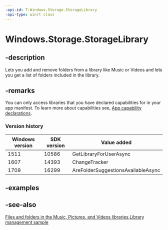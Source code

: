 ```yaml
---
-api-id: T:Windows.Storage.StorageLibrary
-api-type: winrt class
---
```


<!-- Class syntax.
public class StorageLibrary : Windows.Storage.IStorageLibrary, Windows.Storage.IStorageLibrary2, Windows.Storage.IStorageLibrary3
-->

# Windows.Storage.StorageLibrary

## -description

Lets you add and remove folders from a library like Music or Videos and lets you get a list of folders included in the library.

## -remarks

You can only access libraries that you have declared capabilities for in your app manifest. To learn more about capabilities see, [App capability declarations](https://msdn.microsoft.com/library/25b18ba5-e584-4537-9f19-bb2c8c52dfe1).

### Version history

| Windows version | SDK version | Value added |
| -- | -- | -- |
| 1511 | 10586 | GetLibraryForUserAsync |
| 1607 | 14393 | ChangeTracker |
| 1709 | 16299 | AreFolderSuggestionsAvailableAsync |

## -examples

## -see-also

[Files and folders in the Music, Pictures, and Videos libraries](https://docs.microsoft.com/windows/uwp/files/quickstart-managing-folders-in-the-music-pictures-and-videos-libraries),[Library management sample](https://github.com/Microsoft/Windows-universal-samples/tree/master/Samples/LibraryManagement)
